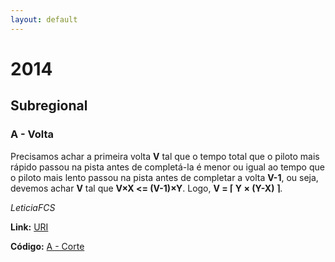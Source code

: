 ```yaml
---
layout: default
---
```


# 2014

## Subregional

### A - Volta
Precisamos achar a primeira volta **V** tal que o tempo total que o piloto mais rápido passou na pista antes de completá-la é menor ou igual ao tempo que o piloto mais lento passou na pista antes de completar a volta **V-1**, ou seja, devemos achar **V** tal que **V×X <= (V-1)×Y**. 
 Logo, **V = ⌈ Y  × (Y-X) ⌉**.

_LeticiaFCS_

**Link:** [URI](https://www.urionlinejudge.com.br/judge/pt/problems/view/1708)

**Código:** [A - Corte](./subregional/a.cpp)




